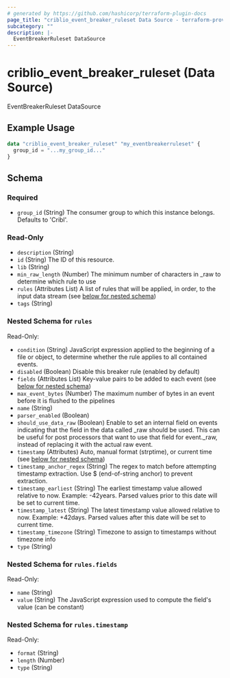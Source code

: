 ```yaml
---
# generated by https://github.com/hashicorp/terraform-plugin-docs
page_title: "criblio_event_breaker_ruleset Data Source - terraform-provider-criblio"
subcategory: ""
description: |-
  EventBreakerRuleset DataSource
---
```


# criblio_event_breaker_ruleset (Data Source)

EventBreakerRuleset DataSource

## Example Usage

```terraform
data "criblio_event_breaker_ruleset" "my_eventbreakerruleset" {
  group_id = "...my_group_id..."
}
```

<!-- schema generated by tfplugindocs -->
## Schema

### Required

- `group_id` (String) The consumer group to which this instance belongs. Defaults to 'Cribl'.

### Read-Only

- `description` (String)
- `id` (String) The ID of this resource.
- `lib` (String)
- `min_raw_length` (Number) The  minimum number of characters in _raw to determine which rule to use
- `rules` (Attributes List) A list of rules that will be applied, in order, to the input data stream (see [below for nested schema](#nestedatt--rules))
- `tags` (String)

<a id="nestedatt--rules"></a>
### Nested Schema for `rules`

Read-Only:

- `condition` (String) JavaScript expression applied to the beginning of a file or object, to determine whether the rule applies to all contained events.
- `disabled` (Boolean) Disable this breaker rule (enabled by default)
- `fields` (Attributes List) Key-value pairs to be added to each event (see [below for nested schema](#nestedatt--rules--fields))
- `max_event_bytes` (Number) The maximum number of bytes in an event before it is flushed to the pipelines
- `name` (String)
- `parser_enabled` (Boolean)
- `should_use_data_raw` (Boolean) Enable to set an internal field on events indicating that the field in the data called _raw should be used. This can be useful for post processors that want to use that field for event._raw, instead of replacing it with the actual raw event.
- `timestamp` (Attributes) Auto, manual format (strptime), or current time (see [below for nested schema](#nestedatt--rules--timestamp))
- `timestamp_anchor_regex` (String) The regex to match before attempting timestamp extraction. Use $ (end-of-string anchor) to prevent extraction.
- `timestamp_earliest` (String) The earliest timestamp value allowed relative to now. Example: -42years. Parsed values prior to this date will be set to current time.
- `timestamp_latest` (String) The latest timestamp value allowed relative to now. Example: +42days. Parsed values after this date will be set to current time.
- `timestamp_timezone` (String) Timezone to assign to timestamps without timezone info
- `type` (String)

<a id="nestedatt--rules--fields"></a>
### Nested Schema for `rules.fields`

Read-Only:

- `name` (String)
- `value` (String) The JavaScript expression used to compute the field's value (can be constant)


<a id="nestedatt--rules--timestamp"></a>
### Nested Schema for `rules.timestamp`

Read-Only:

- `format` (String)
- `length` (Number)
- `type` (String)
